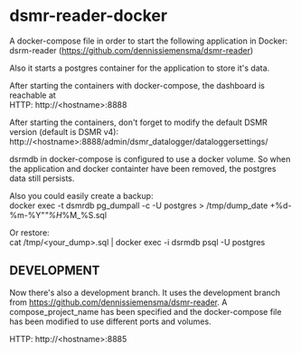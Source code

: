 # dsmr-reader-docker

A docker-compose file in order to start the following application in Docker:  
dsrm-reader (https://github.com/dennissiemensma/dsmr-reader)

Also it starts a postgres container for the application to store it's data.

After starting the containers with docker-compose, the dashboard is reachable at  
HTTP: http://\<hostname>:8888  

After starting the containers, don't forget to modify the default DSMR version (default is DSMR v4):  
http://\<hostname>:8888/admin/dsmr_datalogger/dataloggersettings/


dsrmdb in docker-compose is configured to use a docker volume. So when the application and docker containter have been removed, the postgres data still persists.

Also you could easily create a backup:  
docker exec -t dsmrdb pg_dumpall -c -U postgres > /tmp/dump_date +%d-%m-%Y"_"%H_%M_%S.sql

Or restore:  
cat /tmp/<your_dump>.sql | docker exec -i dsrmdb psql -U postgres

## DEVELOPMENT

Now there's also a development branch. It uses the development branch from https://github.com/dennissiemensma/dsmr-reader.
A compose_project_name has been specified and the docker-compose file has been modified to use different ports and volumes.  

HTTP: http://\<hostname>:8885
